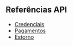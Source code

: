 ## Referências API

- [Credenciais](credenciais.md)
- [Pagamentos](pagamentos.md)
- [Estorno](estorno.md)

